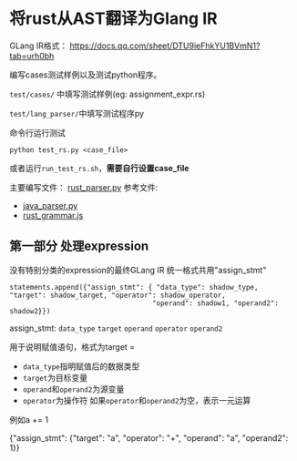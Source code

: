 # 将rust从AST翻译为Glang IR

GLang IR格式：
https://docs.qq.com/sheet/DTU9ieFhkYU1BVmN1?tab=urh0bh

编写cases测试样例以及测试python程序。

`test/cases/` 中填写测试样例(eg: assignment_expr.rs)

`test/lang_parser/`中填写测试程序py

命令行运行测试
```
python test_rs.py <case_file> 
```
或者运行`run_test_rs.sh`，**需要自行设置case_file**


主要编写文件：
[rust_parser.py](src/lian/lang/parser/rust_parser.py)
参考文件:
- [java_parser.py](src/lian/lang/parser/java_parser.py)
- [rust_grammar.js](rust_grammar.js)

## 第一部分 处理expression

没有特别分类的expression的最终GLang IR 统一格式共用"assign_stmt"
```
statements.append({"assign_stmt": { "data_type": shadow_type, "target": shadow_target, "operator": shadow_operator,
                                   "operand": shadow1, "operand2": shadow2}})
```
assign_stmt: `data_type`  `target`  `operand` `operator` `operand2`

用于说明赋值语句，格式为target = <operand> <operator> <operand2>
- `data_type`指明赋值后的数据类型
- `target`为目标变量
- `operand`和`operand2`为源变量
- `operator`为操作符
如果`operator`和`operand2`为空，表示一元运算

例如a += 1

{"assign_stmt": {"target": "a", "operator": "+", "operand": "a", "operand2": 1}}
